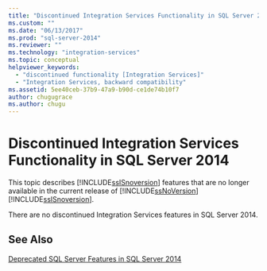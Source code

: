 ```yaml
---
title: "Discontinued Integration Services Functionality in SQL Server 2014 | Microsoft Docs"
ms.custom: ""
ms.date: "06/13/2017"
ms.prod: "sql-server-2014"
ms.reviewer: ""
ms.technology: "integration-services"
ms.topic: conceptual
helpviewer_keywords: 
  - "discontinued functionality [Integration Services]"
  - "Integration Services, backward compatibility"
ms.assetid: 5ee40ceb-37b9-47a9-b90d-ce1de74b10f7
author: chugugrace
ms.author: chugu
---
```

# Discontinued Integration Services Functionality in SQL Server 2014
  This topic describes [!INCLUDE[ssISnoversion](../includes/ssisnoversion-md.md)] features that are no longer available in the current release of [!INCLUDE[ssNoVersion](../includes/ssnoversion-md.md)][!INCLUDE[ssISnoversion](../includes/ssisnoversion-md.md)].  
  
 There are no discontinued Integration Services features in SQL Server 2014.  
  
## See Also  
 [Deprecated SQL Server Features in SQL Server 2014](../../2014/getting-started/deprecated-sql-server-features-in-sql-server-2014.md)  
  
  

